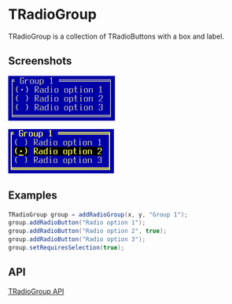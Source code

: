 TRadioGroup
===========

TRadioGroup is a collection of TRadioButtons with a box and label.

Screenshots
-----------

![radiogroup_1](uploads/ba7e88258eaae4c605f34771a6072ba6/radiogroup_1.png)

![radiogroup_2](uploads/512490e46b18aa1154b0f054a3dfc459/radiogroup_2.png)

Examples
--------

```Java
TRadioGroup group = addRadioGroup(x, y, "Group 1");
group.addRadioButton("Radio option 1");
group.addRadioButton("Radio option 2", true);
group.addRadioButton("Radio option 3");
group.setRequiresSelection(true);
```

API
---

[TRadioGroup API](https://jexer.sourceforge.io/apidocs/api/jexer/TRadioGroup.html)
